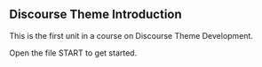 ## Discourse Theme Introduction

This is the first unit in a course on Discourse Theme Development. 

Open the file START to get started.